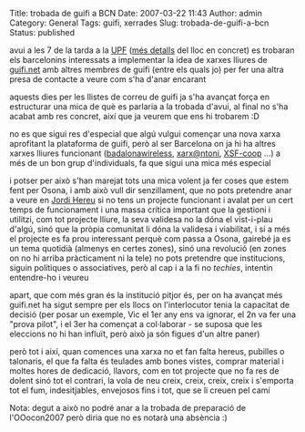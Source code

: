 Title: trobada de guifi a BCN
Date: 2007-03-22 11:43
Author: admin
Category: General
Tags: guifi, xerrades
Slug: trobada-de-guifi-a-bcn
Status: published

avui a les 7 de la tarda a la <a href="http://www.upf.edu/" target="_blank" rel="noopener">UPF</a> (<a href="http://guifi.net/ca/node/7577" target="_blank" rel="noopener">més detalls</a> del lloc en concret) es trobaran els barcelonins interessats a implementar la idea de xarxes lliures de <a href="http://guifi.net" target="_blank" rel="noopener">guifi.net</a> amb altres membres de guifi (entre els quals jo) per fer una altra presa de contacte a veure com s'ha d'anar encarant

aquests dies per les llistes de correu de guifi ja s'ha avançat força en estructurar una mica de què es parlaria a la trobada d'avui, al final no s'ha acabat amb res concret, així que ja veurem que ens hi trobarem :D

no es que sigui res d'especial que algú vulgui començar una nova xarxa aprofitant la plataforma de guifi, però al ser Barcelona on ja hi ha altres xarxes lliures funcionant (<a href="http://www.badalonawireless.net/" target="_blank" rel="noopener">badalonawireless</a>, <a href="http://www.xarxantoni.net/" target="_blank" rel="noopener">xarx@ntoni</a>, <a href="http://www.xsf-coop.net/" target="_blank" rel="noopener">XSF-coop</a> ...) a més de un bon grup d'individuals, fa que sigui una mica més especial

i potser per això s'han marejat tots una mica volent ja fer coses que estem fent per Osona, i amb això vull dir senzillament, que no pots pretendre anar a veure en <a href="http://ca.wikipedia.org/wiki/Jordi_Hereu" target="_blank" rel="noopener">Jordi Hereu</a> si no tens un projecte funcionant i avalat per un cert temps de funcionament i una massa crítica important que la gestioni i utilitzi, com tot projecte lliure, la seva validesa no la dóna el vist-i-plau d'algú, sinó que la pròpia comunitat li dóna la validesa i viabilitat, i si a més el projecte es fa prou interessant perquè com passa a Osona, gairebé ja es un tema quotidià (almenys en certes zones), sinó una revolució (en zones on no hi arriba pràcticament ni la tele) no pots pretendre que institucions, siguin polítiques o associatives, però al cap i a la fi no *techies*, intentin entendre-ho i veureu

apart, que com més gran és la institució pitjor és, per on ha avançat més guifi.net ha sigut sempre per els llocs on l'interlocutor tenia la capacitat de decisió (per posar un exemple, Vic el 1er any ens va ignorar, el 2n va fer una "prova pilot", i el 3er ha començat a col·laborar - se suposa que les eleccions no hi han influït, però això ja són figues d'un altre paner)

però tot i així, quan comences una xarxa no et fan falta hereus, pubilles o talonaris, el que fa falta és teulades amb bones vistes, comprar material i moltes hores de dedicació, llavors, com en tot projecte que no fa res de dolent sinó tot el contrari, la vola de neu creix, creix, creix, creix i s'emporta tot el fum, indesitjables, envejosos fins i tot, que se li creuen pel camí

Nota: degut a això no podré anar a la trobada de preparació de l'OOocon2007 però diria que no es notarà una absència :)
